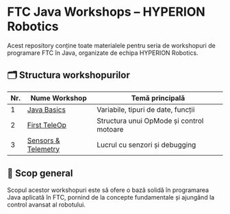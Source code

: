 # FTC Java Workshops – HYPERION Robotics

Acest repository conține toate materialele pentru seria de workshopuri de programare FTC în Java, organizate de echipa HYPERION Robotics.

## 🗂️ Structura workshopurilor
| Nr. | Nume Workshop | Temă principală |
|-----|----------------|------------------|
| 1 | [Java Basics](./Workshop-01_Intro_Java/) | Variabile, tipuri de date, funcții |
| 2 | [First TeleOp](./Workshop-02_First-TeleOp/) | Structura unui OpMode și control motoare |
| 3 | [Sensors & Telemetry](./Workshop-03_Sensors-and-Telemetry/) | Lucrul cu senzori și debugging |

## 🎯 Scop general
Scopul acestor workshopuri este să ofere o bază solidă în programarea Java aplicată în FTC, pornind de la concepte fundamentale și ajungând la control avansat al robotului.

